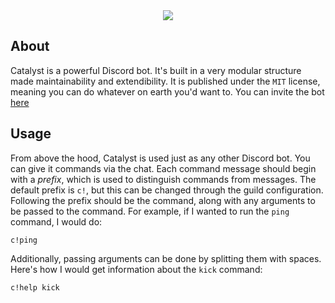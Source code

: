 
<div align="center">
<img src="https://cdn.discordapp.com/avatars/679060088002052118/ef61b0dcdbfb530accbedd5b343da8e5.png?size=256">
</div>

## About
Catalyst is a powerful Discord bot. It's built in a very modular structure made maintainability and extendibility. It is published under the `MIT` license, meaning you can do whatever on earth you'd want to. You can invite the bot [here](https://discord.com/oauth2/authorize?&client_id=679060088002052118&scope=bot%20applications.commands&permissions=2134207679)

## Usage
From above the hood, Catalyst is used just as any other Discord bot. You can give it commands via the chat. Each command message should begin with a *prefix*, which is used to distinguish commands from messages. The default prefix is `c!`, but this can be changed through the guild configuration. Following the prefix should be the command, along with any arguments to be passed to the command. For example, if I wanted to run the `ping` command, I would do:
```
c!ping
```
Additionally, passing arguments can be done by splitting them with spaces. Here's how I would get information about the `kick` command:
```
c!help kick
```